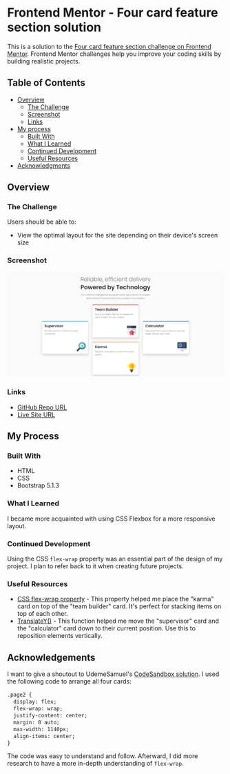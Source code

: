 # Frontend Mentor - Four card feature section solution

This is a solution to the [Four card feature section challenge on Frontend Mentor](https://www.frontendmentor.io/challenges/four-card-feature-section-weK1eFYK). Frontend Mentor challenges help you improve your coding skills by building realistic projects. 

## Table of Contents

- [Overview](#overview)
  - [The Challenge](#the-challenge)
  - [Screenshot](#screenshot)
  - [Links](#links)
- [My process](#my-process)
  - [Built With](#built-with)
  - [What I Learned](#what-i-learned)
  - [Continued Development](#continued-development)
  - [Useful Resources](#useful-resources)
- [Acknowledgments](#acknowledgments)

## Overview 

### The Challenge

Users should be able to:

- View the optimal layout for the site depending on their device's screen size
### Screenshot

![Feature Page](images/feature.jpg)

### Links

- [GitHub Repo URL](https://github.com/adrvnc/four-card-feature-section)
- [Live Site URL](https://adrvnc.github.io/four-card-feature-section/)

## My Process


### Built With 

- HTML 
- CSS
- Bootstrap 5.1.3
### What I Learned 

I became more acquainted with using CSS Flexbox for a more 
responsive layout. 
### Continued Development 
Using the CSS `flex-wrap` property was an essential part of the 
design of my project. I plan to refer back to it when creating 
future projects.

### Useful Resources 

- [CSS flex-wrap property](https://developer.mozilla.org/en-US/docs/Web/CSS/flex-wrap) - This property helped me place the "karma" card on top of the "team builder" card. It's perfect for stacking items on top of each other.
- [TranslateY()](https://developer.mozilla.org/en-US/docs/Web/CSS/transform-function/translateY()) - This function helped me move the "supervisor" card and the "calculator" card down to their current position. Use this to reposition elements vertically.

## Acknowledgements

I want to give a shoutout to UdemeSamuel's [CodeSandbox solution](https://codesandbox.io/s/5g904).
I used the following code to arrange all four cards:

```
.page2 {
  display: flex;
  flex-wrap: wrap;
  justify-content: center;
  margin: 0 auto;
  max-width: 1140px;
  align-items: center;
}

``` 
The code was easy to understand and follow. Afterward, I did more
research to have a more in-depth understanding of `flex-wrap`. 
